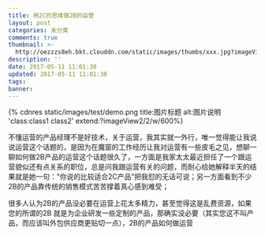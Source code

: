 ```yaml
---
title: 用2C的思维做2B的运营
layout: post
categories: 未分类
comments: true
thumbnail: >-
  http://oezzzs8eh.bkt.clouddn.com/static/images/thumbs/xxx.jpg?imageView2/1/w/345/h/163
description: ''
date: 2017-05-11 11:01:38
updated: 2017-05-11 11:01:38
tags:
banner:
---
```


{% cdnres static/images/test/demo.png title:图片标题 alt:图片说明 'class:class1 class2' extend:?imageView2/2/w/600%}

不懂运营的产品经理不是好技术，关于运营，我其实就一外行，唯一觉得能让我说说运营这个话题的，是因为在魔窗的工作经历让我对运营有一些皮毛之见，想聊一聊如何做2B产品的运营这个话题很久了，一方面是我家太太最近担任了一个跟运营貌似还有点关系的职位，总是问我跟运营有关的问题，而耐心给她解释半天的结果就是她一句："你说的比较适合2C产品"把我怼的无话可说；另一方面看到不少2B的产品靠传统的销售模式苦苦撑着真心感到难受；

很多人认为2B的产品没必要在运营上花太多精力，甚至觉得这是乱费资源，如果您的所谓的2B 就是为企业研发一些定制的产品，那确实没必要（其实您这不叫产品，而应该叫外包供应商更贴切一点），2B的产品如何做运营
